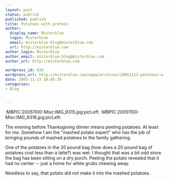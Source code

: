 ```yaml
---
layout: post
status: publish
published: publish
title: Potatoes with protein
author:
  display_name: Misterblue
  login: Misterblue
  email: misterblue-blog@misterblue.com
  url: http://misterblue.com
author_login: Misterblue
author_email: misterblue-blog@misterblue.com
author_url: http://misterblue.com

wordpress_id: 619
wordpress_url: http://misterblue.com/wwpp/archives/20051123-potatoes-with-protein
date: 2005-11-23 10:45:39
categories:
- Blog


---
```

:MBPIC:20051100-Misc:IMG_9315.jpg:picLeft:
:MBPIC:20051100-Misc:IMG_9318.jpg:picLeft:
<p>
The evening before Thanksgiving dinner means peeling potatoes.
At least for me.
Somehow I am the "mashed potato expert" who has the job of bringing
pounds of mashed potatoes to the family gathering.
</p>
<p>
One of the potatoes in the 20 pound bag (how does a 20 pound bag
of potatoes cost less than a latte?) was wet.
I thought that was a bit odd since the bag has been sitting on a dry
porch.
Peeling the potato revealed that it had no center -- just a home for
white grubs chewing away.
</p>
<p>
Needless to say, that potato did not make it into the mashed potatoes.
</p>
